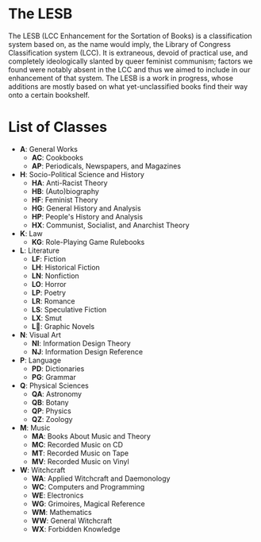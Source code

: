 # The LESB
The LESB (LCC Enhancement for the Sortation of Books) is 
a classification system based on, as the name would imply, the Library of Congress 
Classification system (LCC). It is extraneous, devoid of practical use, and completely 
ideologically slanted by queer feminist communism; factors we found were notably absent 
in the LCC and thus we aimed to include in our enhancement of that system. The LESB is 
a work in progress, whose additions are mostly based on what yet-unclassified books 
find their way onto a certain bookshelf.

# List of Classes

- **A**: General Works
  - **AC**: Cookbooks
  - **AP**: Periodicals, Newspapers, and Magazines
- **H**: Socio-Political Science and History
  - **HA**: Anti-Racist Theory
  - **HB**: (Auto)biography
  - **HF**: Feminist Theory
  - **HG**: General History and Analysis
  - **HP**: People's History and Analysis
  - **HX**: Communist, Socialist, and Anarchist Theory
- **K**: Law
  - **KG**: Role-Playing Game Rulebooks
- **L**: Literature
  - **LF**: Fiction
  - **LH**: Historical Fiction
  - **LN**: Nonfiction
  - **LO**: Horror
  - **LP**: Poetry
  - **LR**: Romance
  - **LS**: Speculative Fiction
  - **LX**: Smut
  - **L📖**: Graphic Novels
- **N**: Visual Art
  - **NI**: Information Design Theory
  - **NJ**: Information Design Reference
- **P**: Language
  - **PD**: Dictionaries
  - **PG**: Grammar
- **Q**: Physical Sciences
  - **QA**: Astronomy
  - **QB**: Botany
  - **QP**: Physics
  - **QZ**: Zoology
- **M**: Music
  - **MA**: Books About Music and Theory
  - **MC**: Recorded Music on CD
  - **MT**: Recorded Music on Tape
  - **MV**: Recorded Music on Vinyl
- **W**: Witchcraft
  - **WA**: Applied Witchcraft and Daemonology
  - **WC**: Computers and Programming
  - **WE**: Electronics
  - **WG**: Grimoires, Magical Reference
  - **WM**: Mathematics
  - **WW**: General Witchcraft
  - **WX**: Forbidden Knowledge
